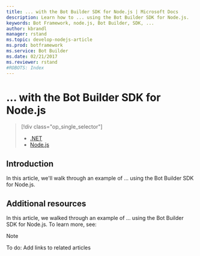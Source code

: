 ```yaml
---
title: ... with the Bot Builder SDK for Node.js | Microsoft Docs
description: Learn how to ... using the Bot Builder SDK for Node.js.
keywords: Bot Framework, node.js, Bot Builder, SDK, ...
author: kbrandl
manager: rstand
ms.topic: develop-nodejs-article
ms.prod: botframework
ms.service: Bot Builder
ms.date: 02/21/2017
ms.reviewer: rstand
#ROBOTS: Index
---
```

# ... with the Bot Builder SDK for Node.js
> [!div class="op_single_selector"]
> * [.NET](bot-framework-dotnet-howto-proactive-messages.md)
> * [Node.js](bot-framework-nodejs-howto-proactive-messages.md)
>

## Introduction

In this article, we'll walk through an example of ... using the Bot Builder SDK for Node.js. 

## Additional resources

In this article, we walked through an example of ... using the Bot Builder SDK for Node.js. 
To learn more, see:

> [!NOTE]
> To do: Add links to related articles